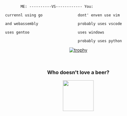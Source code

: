 ```
         ME: ----------VS------------ You: 

  currennl using go                dont' enven use vim 
 
  and webassembly                  probably uses vscode  
    
  uses gentoo                      uses windows

                                   probably uses python
```
 <div align="center">

[![trophy](https://github-profile-trophy.vercel.app/?username=4cecoder&theme=onedark)](https://github.com/GNRain/github-profile-trophy)

         
<br>
         
         
### Who doesn't love a beer?
<a href="https://www.buymeacoff.ee/4cecoder">
<img src="https://media3.giphy.com/media/ywJSZxwmqhkau1sjSX/giphy.gif" width="100px"/></a>
         
</div>
